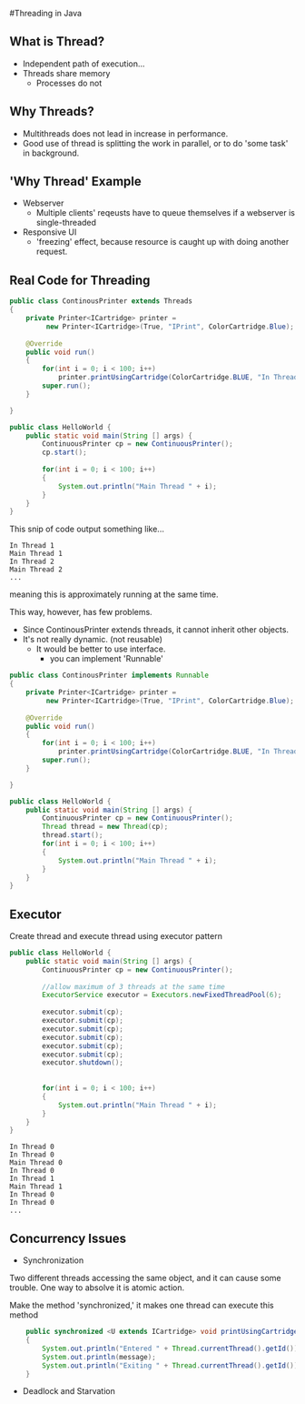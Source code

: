 #Threading in Java


## What is Thread?

- Independent path of execution...
- Threads share memory
	- Processes do not

## Why Threads?

- Multithreads does not lead in increase in performance.
- Good use of thread is splitting the work in parallel, or to do 'some task' in background.

## 'Why Thread' Example

- Webserver
	- Multiple clients' reqeusts have to queue themselves if a webserver is single-threaded
- Responsive UI
	- 'freezing' effect, because resource is caught up with doing another request.

## Real Code for Threading

~~~ java
public class ContinousPrinter extends Threads 
{
	private Printer<ICartridge> printer =
		 new Printer<ICartridge>(True, "IPrint", ColorCartridge.Blue);
	
	@Override
	public void run()
	{
		for(int i = 0; i < 100; i++) 
			printer.printUsingCartridge(ColorCartridge.BLUE, "In Thread " + i);
		super.run();
	}

}

public class HelloWorld {
	public static void main(String [] args) {
		ContinuousPrinter cp = new ContinuousPrinter();
		cp.start();
		
		for(int i = 0; i < 100; i++) 
		{
			System.out.println("Main Thread " + i);
		}
	}
}
~~~

This snip of code output something like...

~~~
In Thread 1
Main Thread 1
In Thread 2
Main Thread 2
...
~~~

meaning this is approximately running at the same time.

This way, however, has few problems.

- Since ContinousPrinter extends threads, it cannot inherit other objects.
- It's not really dynamic. (not reusable)
	- It would be better to use interface. 
		- you can implement 'Runnable'

~~~ java
public class ContinousPrinter implements Runnable
{
	private Printer<ICartridge> printer =
		 new Printer<ICartridge>(True, "IPrint", ColorCartridge.Blue);
	
	@Override
	public void run()
	{
		for(int i = 0; i < 100; i++) 
			printer.printUsingCartridge(ColorCartridge.BLUE, "In Thread " + i);
		super.run();
	}

}

public class HelloWorld {
	public static void main(String [] args) {
		ContinuousPrinter cp = new ContinuousPrinter();
		Thread thread = new Thread(cp);
		thread.start();
		for(int i = 0; i < 100; i++) 
		{
			System.out.println("Main Thread " + i);
		}
	}
}
~~~

## Executor

Create thread and execute thread using executor pattern

~~~ java
public class HelloWorld {
	public static void main(String [] args) {
		ContinuousPrinter cp = new ContinuousPrinter();
		
		//allow maximum of 3 threads at the same time
		ExecutorService executor = Executors.newFixedThreadPool(6);
		
		executor.submit(cp);
		executor.submit(cp);
		executor.submit(cp);
		executor.submit(cp);
		executor.submit(cp);
		executor.submit(cp);
		executor.shutdown();
		
		
		for(int i = 0; i < 100; i++) 
		{
			System.out.println("Main Thread " + i);
		}
	}
}
~~~

~~~
In Thread 0
In Thread 0
Main Thread 0
In Thread 0
In Thread 1
Main Thread 1
In Thread 0
In Thread 0
...
~~~

## Concurrency Issues

- Synchronization

Two different threads accessing the same object, and it can cause some trouble. One way to absolve it is atomic action.

Make the method 'synchronized,' it makes one thread can execute this method

~~~ java
	public synchronized <U extends ICartridge> void printUsingCartridge(U cartridge, String message)
	{
		System.out.println("Entered " + Thread.currentThread().getId());
		System.out.println(message);
		System.out.println("Exiting " + Thread.currentThread().getId());
	}
~~~

- Deadlock and Starvation

